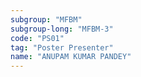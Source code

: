 ```yaml
---
subgroup: "MFBM"
subgroup-long: "MFBM-3"
code: "PS01"
tag: "Poster Presenter"
name: "ANUPAM KUMAR PANDEY"
---
```

